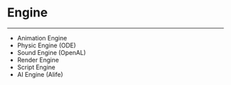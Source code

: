 # Engine

___

- Animation Engine
- Physic Engine (ODE)
- Sound Engine (OpenAL)
- Render Engine
- Script Engine
- AI Engine (Alife)
